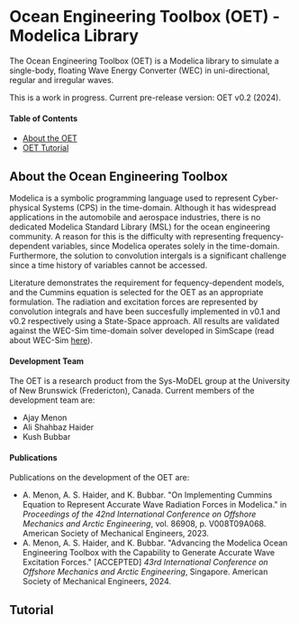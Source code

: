 # Ocean Engineering Toolbox (OET) - Modelica Library
The Ocean Engineering Toolbox (OET) is a Modelica library to simulate a single-body, floating Wave Energy Converter (WEC) in uni-directional, regular and irregular waves.

This is a work in progress. Current pre-release version: OET v0.2 (2024).

#### Table of Contents

- [About the OET](#about-the-ocean-engineering-toolbox)
- [OET Tutorial](#tutorial)

## About the Ocean Engineering Toolbox

Modelica is a symbolic programming language used to represent Cyber-physical Systems (CPS) in the time-domain. Although it has widespread applications in the automobile and aerospace industries, there is no dedicated Modelica Standard Library (MSL) for the ocean engineering community. A reason for this is the difficulty with representing frequency-dependent variables, since Modelica operates solely in the time-domain. Furthermore, the solution to convolution intergals is a significant challenge since a time history of variables cannot be accessed.

Literature demonstrates the requirement for fequency-dependent models, and the Cummins equation is selected for the OET as an appropriate formulation. The radiation and excitation forces are represented by convolution integrals and have been succesfully implemented in v0.1 and v0.2 respectively using a State-Space approach. All results are validated against the WEC-Sim time-domain solver developed in SimScape (read about WEC-Sim [here](https://github.com/WEC-Sim/WEC-Sim)).

#### Development Team
The OET is a research product from the Sys-MoDEL group at the University of New Brunswick (Fredericton), Canada. Current members of the development team are:

- Ajay Menon
- Ali Shahbaz Haider
- Kush Bubbar

#### Publications
Publications on the development of the OET are:

- A. Menon, A. S. Haider, and K. Bubbar. "On Implementing Cummins Equation to Represent Accurate Wave Radiation Forces in Modelica." in *Proceedings of the 42nd International Conference on Offshore Mechanics and Arctic Engineering*, vol. 86908, p. V008T09A068. American Society of Mechanical Engineers, 2023.
- A. Menon, A. S. Haider, and K. Bubbar. "Advancing the Modelica Ocean Engineering Toolbox with the Capability to Generate Accurate Wave Excitation Forces." [ACCEPTED] *43rd International Conference on Offshore Mechanics and Arctic Engineering*, Singapore. American Society of Mechanical Engineers, 2024.

## Tutorial
